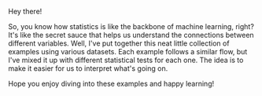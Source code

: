 Hey there!

So, you know how statistics is like the backbone of machine learning, right? It's like the secret sauce that helps us understand the connections between different variables. Well, I've put together this neat little collection of examples using various datasets. Each example follows a similar flow, but I've mixed it up with different statistical tests for each one. The idea is to make it easier for us to interpret what's going on.

Hope you enjoy diving into these examples and happy learning!

